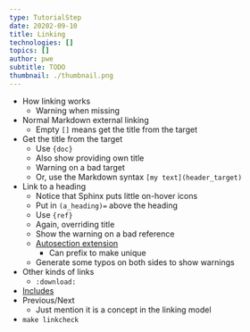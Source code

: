 ```yaml
---
type: TutorialStep
date: 20202-09-10
title: Linking
technologies: []
topics: []
author: pwe
subtitle: TODO
thumbnail: ./thumbnail.png
---
```

- How linking works
    - Warning when missing
- Normal Markdown external linking
    - Empty `[]` means get the title from the target
- Get the title from the target
    - Use `{doc}`
    - Also show providing own title
    - Warning on a bad target
    - Or, use the Markdown syntax `[my text](header_target)`
- Link to a heading
    - Notice that Sphinx puts little on-hover icons
    - Put in `(a_heading)=` above the heading
    - Use `{ref}`
    - Again, overriding title
    - Show the warning on a bad reference
    - [Autosection extension](https://myst-parser.readthedocs.io/en/latest/using/howto.html#automatically-create-targets-for-section-headers)
        * Can prefix to make unique      
    - Generate some typos on both sides to show warnings  
- Other kinds of links
    - `:download:`
- [Includes](https://myst-parser.readthedocs.io/en/latest/using/howto.html#include-rst-files-into-a-markdown-file)
- Previous/Next
    - Just mention it is a concept in the linking model
- `make linkcheck`